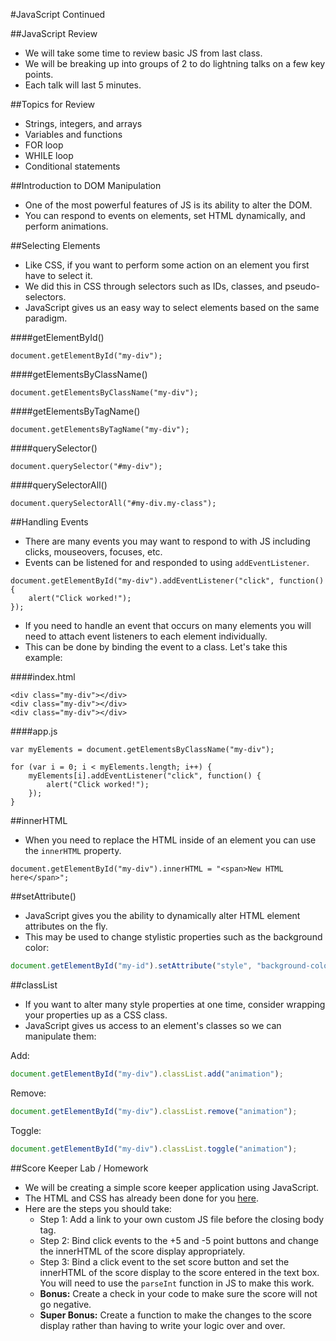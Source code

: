 #JavaScript Continued

##JavaScript Review
- We will take some time to review basic JS from last class.
- We will be breaking up into groups of 2 to do lightning talks on a few key points.
- Each talk will last 5 minutes.

##Topics for Review
- Strings, integers, and arrays
- Variables and functions
- FOR loop
- WHILE loop
- Conditional statements

##Introduction to DOM Manipulation
- One of the most powerful features of JS is its ability to alter the DOM.
- You can respond to events on elements, set HTML dynamically, and perform animations.

##Selecting Elements
- Like CSS, if you want to perform some action on an element you first have to select it.
- We did this in CSS through selectors such as IDs, classes, and pseudo-selectors.
- JavaScript gives us an easy way to select elements based on the same paradigm.

####getElementById()

```
document.getElementById("my-div");
```

####getElementsByClassName()

```
document.getElementsByClassName("my-div");
```

####getElementsByTagName()

```
document.getElementsByTagName("my-div");
```

####querySelector()

```
document.querySelector("#my-div");
```

####querySelectorAll()

```
document.querySelectorAll("#my-div.my-class");
```

##Handling Events
- There are many events you may want to respond to with JS including clicks, mouseovers, focuses, etc.
- Events can be listened for and responded to using `addEventListener`.

```
document.getElementById("my-div").addEventListener("click", function() {
	alert("Click worked!");
});
```

- If you need to handle an event that occurs on many elements you will need to attach event listeners to each element individually.
- This can be done by binding the event to a class. Let's take this example:

####index.html

```
<div class="my-div"></div>
<div class="my-div"></div>
<div class="my-div"></div>
```

####app.js

```
var myElements = document.getElementsByClassName("my-div");

for (var i = 0; i < myElements.length; i++) {
	myElements[i].addEventListener("click", function() {
		alert("Click worked!");
	});
}
```

##innerHTML
- When you need to replace the HTML inside of an element you can use the `innerHTML` property.

```
document.getElementById("my-div").innerHTML = "<span>New HTML here</span>";
```

##setAttribute()
- JavaScript gives you the ability to dynamically alter HTML element attributes on the fly.
- This may be used to change stylistic properties such as the background color:

```javascript
document.getElementById("my-id").setAttribute("style", "background-color: red;");
```

##classList
- If you want to alter many style properties at one time, consider wrapping your properties up as a CSS class.
- JavaScript gives us access to an element's classes so we can manipulate them:

Add:

```javascript
document.getElementById("my-div").classList.add("animation");
```

Remove:

```javascript
document.getElementById("my-div").classList.remove("animation");
```

Toggle:

```javascript
document.getElementById("my-div").classList.toggle("animation");
```

##Score Keeper Lab / Homework
- We will be creating a simple score keeper application using JavaScript.
- The HTML and CSS has already been done for you [here](score_keeper_html/).
- Here are the steps you should take:
	- Step 1: Add a link to your own custom JS file before the closing body tag.
	- Step 2: Bind click events to the +5 and -5 point buttons and change the innerHTML of the score display appropriately.
	- Step 3: Bind a click event to the set score button and set the innerHTML of the score display to the score entered in the text box. You will need to use the `parseInt` function in JS to make this work.
	- **Bonus:** Create a check in your code to make sure the score will not go negative.
	- **Super Bonus:** Create a function to make the changes to the score display rather than having to write your logic over and over.